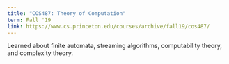 ```yaml
---
title: "COS487: Theory of Computation"
term: Fall '19
link: https://www.cs.princeton.edu/courses/archive/fall19/cos487/
---
```


Learned about finite automata, streaming algorithms, computability theory, and complexity theory. 